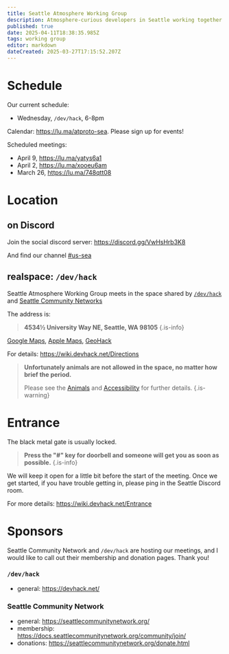 ```yaml
---
title: Seattle Atmosphere Working Group
description: Atmosphere-curious developers in Seattle working together on interesting projects
published: true
date: 2025-04-11T18:38:35.985Z
tags: working group
editor: markdown
dateCreated: 2025-03-27T17:15:52.207Z
---
```


# Schedule
Our current schedule:

- Wednesday, `/dev/hack`, 6-8pm

Calendar: https://lu.ma/atproto-sea. Please sign up for events!

Scheduled meetings:
- April 9, https://lu.ma/yatys6a1
- April 2, https://lu.ma/xooeu6am
- March 26, https://lu.ma/748qtt08

# Location

## on Discord

Join the social discord server: https://discord.gg/VwHsHrb3K8

And find our channel [#us-sea](https://discord.com/channels/1347767186223136868/1353771383645143212)

## realspace: `/dev/hack`
Seattle Atmosphere Working Group meets in the space shared by [`/dev/hack`](https://devhack.net/) and [Seattle Community Networks](https://seattlecommunitynetwork.org/)

The address is:

> **4534½ University Way NE, Seattle, WA 98105**
{.is-info}

[Google Maps](https://maps.app.goo.gl/pq5vCRz4ToXz5Spe8), [Apple Maps](https://maps.apple.com/?address=4538%20University%20Way%20NE,%20Seattle,%20WA%20%2098105,%20United%20States&ll=47.662348,-122.313052&q=Marked%20Location), [GeoHack](https://geohack.toolforge.org/geohack.php?params=47_39_44_N_122_18_47_W)

For details: https://wiki.devhack.net/Directions

> **Unfortunately animals are not allowed in the space, no matter how brief the period.**
>
> Please see the [Animals](https://wiki.devhack.net/Animals) and [Accessibility](https://wiki.devhack.net/Accessibility) for further details.
{.is-warning}


# Entrance
The black metal gate is usually locked.

> **Press the "#" key for doorbell and someone will get you as soon as possible.**
{.is-info}

We will keep it open for a little bit before the start of the meeting. Once we get started, if you have trouble getting in, please ping in the Seattle Discord room.

For more details: https://wiki.devhack.net/Entrance

# Sponsors

Seattle Community Network and `/dev/hack` are hosting our meetings, and I would like to call out their membership and donation pages. Thank you!

### `/dev/hack`
- general: https://devhack.net/

### Seattle Community Network
- general: https://seattlecommunitynetwork.org/
- membership: https://docs.seattlecommunitynetwork.org/community/join/
- donations: https://seattlecommunitynetwork.org/donate.html

